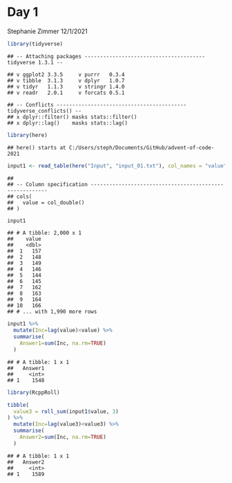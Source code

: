 Day 1
================
Stephanie Zimmer
12/1/2021

``` r
library(tidyverse)
```

    ## -- Attaching packages --------------------------------------- tidyverse 1.3.1 --

    ## v ggplot2 3.3.5     v purrr   0.3.4
    ## v tibble  3.1.3     v dplyr   1.0.7
    ## v tidyr   1.1.3     v stringr 1.4.0
    ## v readr   2.0.1     v forcats 0.5.1

    ## -- Conflicts ------------------------------------------ tidyverse_conflicts() --
    ## x dplyr::filter() masks stats::filter()
    ## x dplyr::lag()    masks stats::lag()

``` r
library(here)
```

    ## here() starts at C:/Users/steph/Documents/GitHub/advent-of-code-2021

``` r
input1 <- read_table(here("Input", "input_01.txt"), col_names = "value")
```

    ## 
    ## -- Column specification --------------------------------------------------------
    ## cols(
    ##   value = col_double()
    ## )

``` r
input1
```

    ## # A tibble: 2,000 x 1
    ##    value
    ##    <dbl>
    ##  1   157
    ##  2   148
    ##  3   149
    ##  4   146
    ##  5   144
    ##  6   145
    ##  7   162
    ##  8   163
    ##  9   164
    ## 10   166
    ## # ... with 1,990 more rows

``` r
input1 %>%
  mutate(Inc=lag(value)<value) %>%
  summarise(
    Answer1=sum(Inc, na.rm=TRUE)
  )
```

    ## # A tibble: 1 x 1
    ##   Answer1
    ##     <int>
    ## 1    1548

``` r
library(RcppRoll)

tibble(
  value3 = roll_sum(input1$value, 3)  
) %>%
  mutate(Inc=lag(value3)<value3) %>%
  summarise(
    Answer2=sum(Inc, na.rm=TRUE)
  )
```

    ## # A tibble: 1 x 1
    ##   Answer2
    ##     <int>
    ## 1    1589
